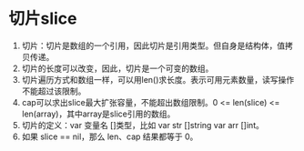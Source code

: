 # 切片slice
1. 切片：切片是数组的一个引用，因此切片是引用类型。但自身是结构体，值拷贝传递。
2. 切片的长度可以改变，因此，切片是一个可变的数组。
3. 切片遍历方式和数组一样，可以用len()求长度。表示可用元素数量，读写操作不能超过该限制。 
4. cap可以求出slice最大扩张容量，不能超出数组限制。0 <= len(slice) <= len(array)，其中array是slice引用的数组。
5. 切片的定义：var 变量名 []类型，比如 var str []string  var arr []int。
6. 如果 slice == nil，那么 len、cap 结果都等于 0。
